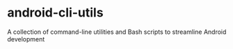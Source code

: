 # android-cli-utils
A collection of command-line utilities and Bash scripts to streamline Android development
